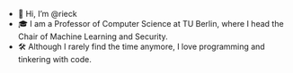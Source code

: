 - 🌈 Hi, I’m @rieck
- 🎓 I am a Professor of Computer Science at TU Berlin, where I head the Chair of Machine Learning and Security.
- 🛠️ Although I rarely find the time anymore, I love programming and tinkering with code.

<!---
rieck/rieck is a ✨ special ✨ repository because its `README.md` (this file) appears on your GitHub profile.
You can click the Preview link to take a look at your changes.
--->
